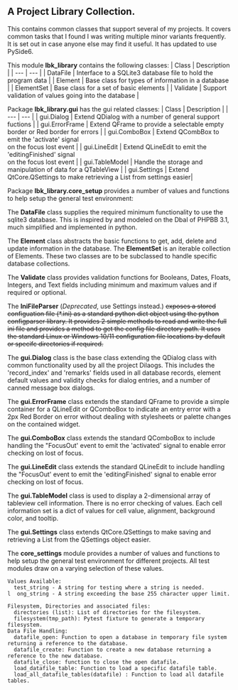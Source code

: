 ## A Project Library Collection.

This contains common classes that support several of my projects. It
covers common tasks that I found I was writing multiple minor variants
frequently. It is set out in case anyone else may find it useful. It has
updated to use PySide6.

This module **lbk_library** contains the following classes:
| Class | Description |
| --- | --- |
| DataFile | Interface to a SQLite3 database file to hold the program data |
| Element | Base class for types of information in a database |
| ElementSet | Base class for a set of basic elements |
| Validate | Support validation of values going into the database |


Package **lbk_library.gui** has the gui related classes:
| Class | Description |
| --- | --- |
| gui.Dialog | Extend QDialog with a number of general support fuctions |
| gui.ErrorFrame | Extend QFrame to provide a selectable empty border or Red border for errors |
| gui.ComboBox | Extend QCombBox to emit the 'activate' signal<BR>on the focus lost event |
| gui.LineEdit | Extend QLineEdit to emit the 'editingFinished' signal<BR>on the focus lost event |
| gui.TableModel | Handle the storage and manipulation of data for a QTableView |
| gui.Settings | Extend QtCore.QSettings to make retrieving a List from settings easier|

Package **lbk_library.core_setup** provides a number of values and functions<BR>to help setup the general test environment:


The **DataFile** class supplies the required minimum functionality to use
the sqlite3 database. This is inspired by and modeled on the Dbal of
PHPBB 3.1, much simplified and implemented in python.

The **Element** class abstracts the basic functions to get, add, delete
and update information in the database. The **ElementSet** is an
iterable collection of Elements. These two classes are to be subclassed
to handle specific database collections.

The **Validate** class provides validation functions for Booleans,
Dates, Floats, Integers, and Text fields including minimum and maximum
values and if required or optional.

The **IniFileParser** (*Deprecated*, use Settings instead.)
~~exposes a stored configuation file (*.ini) as a
standard python dict object using the python configparser library. It
provides 2 simple methods to read and write the full ini file and
provides a method to get the config file directory path. It uses the
standard Linux or Windows 10/11 configuration file locations by default
or specifc directories if required.~~

The **gui.Dialog** class is the base class extending the QDialog class
with common functionality used by all the project Dilaogs. This includes
the 'record_index' and 'remarks' fields used in all database records,
element default values and validity checks for dialog entries, and a
number of canned message box dialogs.

The **gui.ErrorFrame** class extends the standard QFrame to provide a simple
container for a QLineEdit or QComboBox to indicate an entry error with a
2px Red Border on error without dealing with stylesheets or palette
changes on the contained widget. 

The **gui.ComboBox** class extends the standard QComboBox to include
handling the "FocusOut' event to emit the 'activated' signal to enable
error checking on lost of focus.

The **gui.LineEdit** class extends the standard QLineEdit to include
handling the "FocusOut' event to emit the 'editingFinished' signal to
enable error checking on lost of focus.

The **gui.TableModel** class is used to display a 2-dimensional array of
tableview cell information. There is no error checking of values. Each
cell information set is a dict of values for cell value, alignment,
background color, and tooltip.

The **gui.Settings** class extends QtCore.QSettings to make saving and
retrieving a List from the QSettings object easier.

The **core_settings** module provides a number of values and functions to help setup the
general test environment for different projects. All test modules draw
on a varying selection of these values.

    Values Available:
      test_string - A string for testing where a string is needed.
    l  ong_string - A string exceeding the base 255 character upper limit.

    Filesystem, Directories and associated files:
      directories (list): List of directories for the filesystem.
      filesystem(tmp_path): Pytest fixture to generate a temporary filesystem.
    Data File Handling:
      datafile_open: Function to open a database in temporary file system returning a reference to the database.
      datafile_create: Function to create a new database returning a reference to the new database.
      datafile_close: function to close the open datafile.
      load_datafile_table: Function to load a specific datafile table.
      load_all_datafile_tables(datafile) : Function to load all datafile tables.

